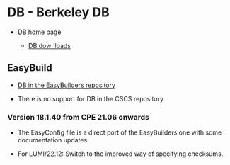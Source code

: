 # DB - Berkeley DB

  * [DB home page](https://www.oracle.com/database/technologies/related/berkeleydb.html)

      * [DB downloads](https://www.oracle.com/database/technologies/related/berkeleydb-downloads.html)


## EasyBuild

  * [DB in the EasyBuilders repository](https://github.com/easybuilders/easybuild-easyconfigs/tree/develop/easybuild/easyconfigs/d/DB)

  * There is no support for DB in the CSCS repository


### Version 18.1.40 from CPE 21.06 onwards

  * The EasyConfig file is a direct port of the EasyBuilders one with some
    documentation updates.

  * For LUMI/22.12: Switch to the improved way of specifying checksums.
